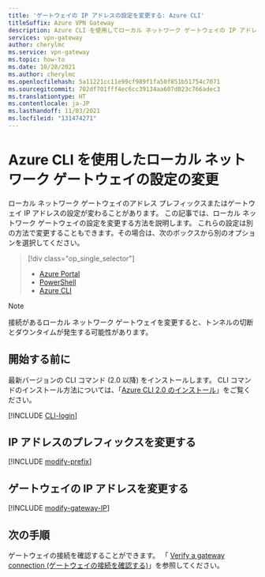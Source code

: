 ```yaml
---
title: 'ゲートウェイの IP アドレスの設定を変更する: Azure CLI'
titleSuffix: Azure VPN Gateway
description: Azure CLI を使用してローカル ネットワーク ゲートウェイの IP アドレスのプレフィックスを変更する方法について説明します。
services: vpn-gateway
author: cherylmc
ms.service: vpn-gateway
ms.topic: how-to
ms.date: 10/28/2021
ms.author: cherylmc
ms.openlocfilehash: 5a11221cc11e99cf989f1fa50f851b51754c7071
ms.sourcegitcommit: 702df701fff4ec6cc39134aa607d023c766adec3
ms.translationtype: HT
ms.contentlocale: ja-JP
ms.lasthandoff: 11/03/2021
ms.locfileid: "131474271"
---
```

# <a name="modify-local-network-gateway-settings-using-the-azure-cli"></a>Azure CLI を使用したローカル ネットワーク ゲートウェイの設定の変更

ローカル ネットワーク ゲートウェイのアドレス プレフィックスまたはゲートウェイ IP アドレスの設定が変わることがあります。 この記事では、ローカル ネットワーク ゲートウェイの設定を変更する方法を説明します。 これらの設定は別の方法で変更することもできます。その場合は、次のボックスから別のオプションを選択してください。

> [!div class="op_single_selector"]
> * [Azure Portal](vpn-gateway-modify-local-network-gateway-portal.md)
> * [PowerShell](vpn-gateway-modify-local-network-gateway.md)
> * [Azure CLI](vpn-gateway-modify-local-network-gateway-cli.md)
>
>

>[!NOTE]
> 接続があるローカル ネットワーク ゲートウェイを変更すると、トンネルの切断とダウンタイムが発生する可能性があります。
>

## <a name="before-you-begin"></a><a name="before"></a>開始する前に

最新バージョンの CLI コマンド (2.0 以降) をインストールします。 CLI コマンドのインストール方法については、「[Azure CLI 2.0 のインストール](/cli/azure/install-azure-cli)」をご覧ください。

[!INCLUDE [CLI-login](../../includes/vpn-gateway-cli-login-include.md)]

## <a name="modify-ip-address-prefixes"></a><a name="ipaddprefix"></a>IP アドレスのプレフィックスを変更する

[!INCLUDE [modify-prefix](../../includes/vpn-gateway-modify-ip-prefix-cli-include.md)]

## <a name="modify-the-gateway-ip-address"></a><a name="gwip"></a>ゲートウェイの IP アドレスを変更する

[!INCLUDE [modify-gateway-IP](../../includes/vpn-gateway-modify-lng-gateway-ip-cli-include.md)]

## <a name="next-steps"></a>次の手順

ゲートウェイの接続を確認することができます。 「 [Verify a gateway connection (ゲートウェイの接続を確認する)](vpn-gateway-verify-connection-resource-manager.md)」を参照してください。